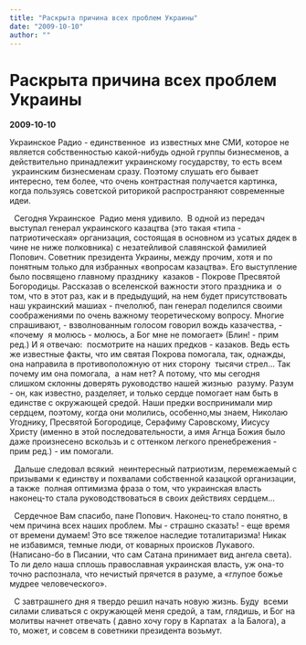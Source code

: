 ```yaml
---
title: "Раскрыта причина всех проблем Украины"
date: "2009-10-10"
author: ""
---
```


# Раскрыта причина всех проблем Украины

**2009-10-10** 

Украинское Радио - единственное  из известных мне СМИ, которое не является собственностью какой-нибудь одной группы бизнесменов, а действительно принадлежит украинскому государству, то есть всем  украинским бизнесменам сразу. Поэтому слушать его бывает интересно, тем более, что очень контрастная получается картинка, когда пользуясь советской риторикой распространяют современные идеи.

  Сегодня Украинское  Радио меня удивило.  В одной из передач выступал генерал украинского казацтва (это такая «типа - патриотическая» организация, состоящая в основном из усатых дядек в чине не ниже полковника) с незатейливой славянской фамилией Попович. Советник президента Украины, между прочим, хотя и по понятным только для избранных «вопросам казацтва». Его выступление было посвящено главному празднику  казаков - Покрове Пресвятой Богородицы. Рассказав о вселенской важности этого праздника и  о том, что в этот раз, как и в предыдущий, на нем будет присутствовать наш украинский машиах - пчелолюб, пан генерал поделился своими соображениями по очень важному теоретическому вопросу. Многие спрашивают, - взволнованным голосом говорил вождь казачества, - «почему  я молюсь - молюсь, а Бог мне не помогает» (Блин! - прим ред.) И я отвечаю:  посмотрите на наших предков - казаков. Ведь есть же известные факты, что им святая Покрова помогала, так, однажды, она направила в противоположную от них сторону  тысячи стрел... Так почему им она помогала,  а нам нет? А потому, что мы сегодня слишком склонны доверять руководство нашей жизнью  разуму. Разум  - он, как известно, разделяет, и только сердце помогает нам быть в единстве с окружающей средой. Наши предки воспринимали мир сердцем, поэтому, когда они молились, особенно,мы знаем, Николаю Угоднику, Пресвятой Богородице, Серафиму Саровскому, Иисусу Христу (именно в этой последовательности, а имя Агнца Божия было даже произнесено вскользь и с оттенком легкого пренебрежения - прим ред.) - им помогали.

  Дальше следовал всякий  неинтересный патриотизм, перемежаемый с призывами к единству и похвалами собственной казацкой организации, а также  полная оптимизма фраза о том, что украинская власть наконец-то стала руководствоваться в своих действиях сердцем...

  Сердечное Вам спасибо, пане Попович. Наконец-то стало понятно, в чем причина всех наших проблем. Мы - страшно сказать! - еще время от времени думаем! Это все тяжелое наследие тоталитаризма! Никак не избавимся, темные люди, от коварных происков Лукавого. (Написано-бо в Писании, что сам Сатана принимает вид ангела света). То ли дело наша сплошь православная украинская власть, уж она-то точно распознала, что нечистый прячется в разуме, а «глупое божье мудрее человеческого». 

  С завтрашнего дня я твердо решил начать новую жизнь. Буду  всеми силами сливаться с окружающей меня средой, а там, глядишь, и Бог на молитвы начнет отвечать ( давно хочу гору в Карпатах  a la Балога), а то, может, и совсем в советники президента возьмут.